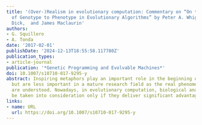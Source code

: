 ```yaml
---
title: '(Over-)Realism in evolutionary computation: Commentary on “On the Mapping
  of Genotype to Phenotype in Evolutionary Algorithms” by Peter A. Whigham,  Grant
  Dick,  and James Maclaurin'
authors:
- G. Squillero
- A. Tonda
date: '2017-02-01'
publishDate: '2024-12-13T18:55:58.117780Z'
publication_types:
- article-journal
publication: '*Genetic Programming and Evolvable Machines*'
doi: 10.1007/s10710-017-9295-y
abstract: Inspiring metaphors play an important role in the beginning of an investigation,
  but are less important in a mature research field as the real phenomena involved
  are understood. Nowadays, in evolutionary computation, biological analogies should
  be taken into consideration only if they deliver significant advantages.
links:
- name: URL
  url: https://doi.org/10.1007/s10710-017-9295-y
---
```


